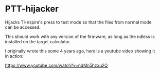 # PTT-hijacker

Hijacks TI-nspire's press to test mode so that the files from normal mode can be accessed.


This should work with any version of the firmware, as long as the ndless is installed on the target calculator.

I originally wrote this some 4 years ago, here is a youtube video showing it in action:

https://www.youtube.com/watch?v=ndMn5hzxu2Q
